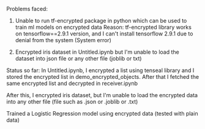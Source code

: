 Problems faced:

1. Unable to run tf-encrypted package in python which can be used to train ml models on encrypted data
Reason: tf-encrypted library works on tensorflow==2.9.1 version, and I can't install tensorflow 2.9.1 due to denial from the system (System error)

2. Encrypted iris dataset in Untitled.ipynb but I'm unable to load the dataset into json file or any other file (joblib or txt)


Status so far:
In Untitled.ipynb, I encrypted a list using tenseal library and I stored the encrypted list in demo_encrypted_objects. After that I fetched the same encrypted list and decrypted in receiver.ipynb

After this, I encrypted iris dataset, but I'm unable to load the encrypted data into any other file (file such as .json or .joblib or .txt)

Trained a Logistic Regression model using encrypted data (tested with plain data)
